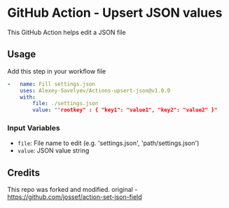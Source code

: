 # GitHub Action - Upsert JSON values

This GitHub Action helps edit a JSON file


## Usage

Add this step in your workflow file
```yaml
-   name: Fill settings.json
    uses: Alexey-Savelyev/Actions-upsert-json@v1.0.0
    with:
        file: ./settings.json
        value: ""rootkey" : { "key1": "value1", "key2": "value2" }"
```

### Input Variables

- `file`: File name to edit (e.g. 'settings.json', 'path/settings.json')
- `value`: JSON value string


## Credits

This repo was forked and modified. original - https://github.com/jossef/action-set-json-field